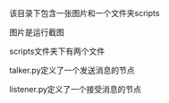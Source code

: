 
该目录下包含一张图片和一个文件夹scripts

图片是运行截图

scripts文件夹下有两个文件

talker.py定义了一个发送消息的节点

listener.py定义了一个接受消息的节点
